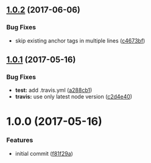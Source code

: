 <a name="1.0.2"></a>
## [1.0.2](https://github.com/poppinss/anchorify/compare/v1.0.1...v1.0.2) (2017-06-06)


### Bug Fixes

* skip existing anchor tags in multiple lines ([c4673bf](https://github.com/poppinss/anchorify/commit/c4673bf))



<a name="1.0.1"></a>
## [1.0.1](https://github.com/poppinss/anchorify/compare/v1.0.0...v1.0.1) (2017-05-16)


### Bug Fixes

* **test:** add .travis.yml ([a288cb1](https://github.com/poppinss/anchorify/commit/a288cb1))
* **travis:** use only latest node version ([c2d4e40](https://github.com/poppinss/anchorify/commit/c2d4e40))



<a name="1.0.0"></a>
# 1.0.0 (2017-05-16)


### Features

* initial commit ([f81f29a](https://github.com/poppinss/anchorify/commit/f81f29a))
